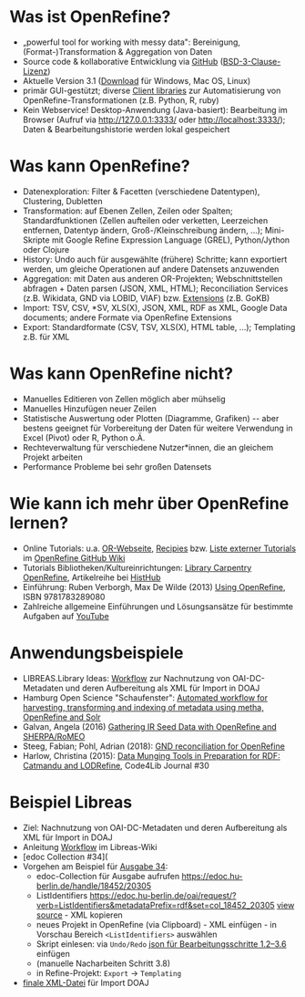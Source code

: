 Was ist OpenRefine?
===================

* „powerful tool for working with messy data": Bereinigung, (Format-)Transformation & Aggregation von Daten
* Source code & kollaborative Entwicklung via [GitHub](https://github.com/OpenRefine/OpenRefine) ([BSD-3-Clause-Lizenz](http://opensource.org/licenses/BSD-3-Clause))
* Aktuelle Version 3.1 ([Download](http://openrefine.org/download.html) für Windows, Mac OS, Linux)
* primär GUI-gestützt; diverse [Client libraries](https://github.com/OpenRefine/OpenRefine/wiki/Documentation-For-Developers#known-client-libraries-for-refine) zur Automatisierung von OpenRefine-Transformationen (z.B. Python, R, ruby)
* Kein Webservice! Desktop-Anwendung (Java-basiert): Bearbeitung im Browser (Aufruf via <http://127.0.0.1:3333/> oder <http://localhost:3333/>); Daten & Bearbeitungshistorie werden lokal gespeichert


Was kann OpenRefine?
====================

* Datenexploration: Filter & Facetten (verschiedene Datentypen), Clustering, Dubletten
* Transformation: auf Ebenen Zellen, Zeilen oder Spalten; Standardfunktionen (Zellen aufteilen oder verketten, Leerzeichen entfernen, Datentyp ändern, Groß-/Kleinschreibung ändern, ...); Mini-Skripte mit Google Refine Expression Language (GREL), Python/Jython oder Clojure
* History: Undo auch für ausgewählte (frühere) Schritte; kann exportiert werden, um gleiche Operationen auf andere Datensets anzuwenden
* Aggregation: mit Daten aus anderen OR-Projekten; Webschnittstellen abfragen + Daten parsen (JSON, XML, HTML); Reconciliation Services (z.B. Wikidata, GND via LOBID, VIAF) bzw. [Extensions](http://openrefine.org/download.html) (z.B. GoKB)
* Import: TSV, CSV, *SV, XLS(X), JSON, XML, RDF as XML, Google Data documents; andere Formate via OpenRefine Extensions
* Export: Standardformate (CSV, TSV, XLS(X), HTML table, ...); Templating z.B. für XML


Was kann OpenRefine nicht?
==========================

* Manuelles Editieren von Zellen möglich aber mühselig
* Manuelles Hinzufügen neuer Zeilen
* Statistische Auswertung oder Plotten (Diagramme, Grafiken) -- aber bestens geeignet für Vorbereitung der Daten für weitere Verwendung in Excel (Pivot) oder R, Python o.Ä.
* Rechteverwaltung für verschiedene Nutzer\*innen, die an gleichem Projekt arbeiten
* Performance Probleme bei sehr großen Datensets


Wie kann ich mehr über OpenRefine lernen?
=========================================

* Online Tutorials: u.a. [OR-Webseite](http://openrefine.org/documentation.html), [Recipies](https://github.com/OpenRefine/OpenRefine/wiki/Recipes) bzw. [Liste externer Tutorials](https://github.com/OpenRefine/OpenRefine/wiki/External-Resources) im [OpenRefine GitHub Wiki](https://github.com/OpenRefine/OpenRefine/wiki)
* Tutorials Bibliotheken/Kultureinrichtungen: [Library Carpentry OpenRefine](https://librarycarpentry.org/lc-open-refine/), Artikelreihe bei [HistHub](https://histhub.ch/cat/net/blog/openrefine/)
* Einführung: Ruben Verborgh, Max De Wilde (2013) [Using OpenRefine](http://www.packtpub.com/openrefine-guide-for-data-analysis-and-linking-dataset-to-the-web/book), ISBN 9781783289080
* Zahlreiche allgemeine Einführungen und Lösungsansätze für bestimmte Aufgaben auf [YouTube](https://www.youtube.com/results?search_query=openefine)


Anwendungsbeispiele
===================

* LIBREAS.Library Ideas: [Workflow](https://github.com/libreas/libreas.github.io/wiki/prepare-and-submit-DOAJ-metadata) zur Nachnutzung von OAI-DC-Metadaten und deren Aufbereitung als XML für Import in DOAJ
* Hamburg Open Science "Schaufenster": [Automated workflow for harvesting, transforming and indexing of metadata using metha, OpenRefine and Solr](https://github.com/subhh/HOS-MetadataTransformations)
* Galvan, Angela (2016) [Gathering IR Seed Data with OpenRefine and SHERPA/RoMEO](https://asgalvan.com/2016/04/27/gathering-ir-seed-data-with-openrefine-and-sherparomeo/)
* Steeg, Fabian; Pohl, Adrian (2018): [GND reconciliation for OpenRefine](http://blog.lobid.org/2018/08/27/openrefine.html)
* Harlow, Christina (2015): [Data Munging Tools in Preparation for RDF: Catmandu and LODRefine](https://journal.code4lib.org/articles/11013), Code4Lib Journal \#30

Beispiel Libreas
===================

* Ziel: Nachnutzung von OAI-DC-Metadaten und deren Aufbereitung als XML für Import in DOAJ
* Anleitung [Workflow](https://github.com/libreas/libreas.github.io/wiki/prepare-and-submit-DOAJ-metadata) im Libreas-Wiki
*  [edoc Collection \#34](
* Vorgehen am Beispiel für [Ausgabe 34](http://libreas.eu/ausgabe34/inhalt/):
  - edoc-Collection für Ausgabe aufrufen <https://edoc.hu-berlin.de/handle/18452/20305>
  - ListIdentifiers <https://edoc.hu-berlin.de/oai/request/?verb=ListIdentifiers&metadataPrefix=rdf&set=col_18452_20305> [view source](view-source:https://edoc.hu-berlin.de/oai/request/?verb=ListIdentifiers&metadataPrefix=rdf&set=col_18452_20305) - XML kopieren
  - neues Projekt in OpenRefine (via Clipboard) - XML einfügen - in Vorschau Bereich `<ListIdentifiers>` auswählen
  - Skript einlesen: via `Undo/Redo` [json für Bearbeitungsschritte 1.2–3.6](/openrefine-libreas/libreasworkflow_1.2-3.6.json) einfügen
  - (manuelle Nacharbeiten Schritt 3.8)
  - in Refine-Projekt: `Export` -> `Templating`
* [finale XML-Datei](/openrefine-libreas/libreas34_doaj.xml) für Import DOAJ